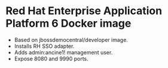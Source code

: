 # Red Hat Enterprise Application Platform 6 Docker image

* Based on jbossdemocentral/developer image.
* Installs RH SSO adapter.
* Adds admin:ancine1! management user.
* Expose 8080 and 9990 ports.